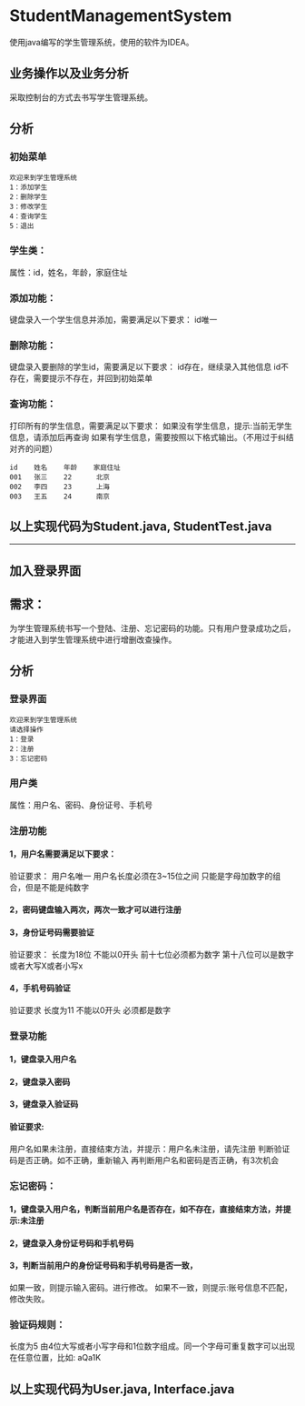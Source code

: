 # StudentManagementSystem
使用java编写的学生管理系统，使用的软件为IDEA。
## 业务操作以及业务分析
采取控制台的方式去书写学生管理系统。
## 分析
### 初始菜单
```
欢迎来到学生管理系统
1：添加学生
2：删除学生
3：修改学生
4：查询学生
5：退出
```
### 学生类：
属性：id，姓名，年龄，家庭住址
### 添加功能：
键盘录入一个学生信息并添加，需要满足以下要求：
id唯一
### 删除功能：
键盘录入要删除的学生id，需要满足以下要求：
id存在，继续录入其他信息
id不存在，需要提示不存在，并回到初始菜单
### 查询功能：
打印所有的学生信息，需要满足以下要求：
如果没有学生信息，提示:当前无学生信息，请添加后再查询
如果有学生信息，需要按照以下格式输出。（不用过于纠结对齐的问题）
```
id    姓名    年龄    家庭住址
001   张三    22      北京
002   李四    23      上海
003   王五    24      南京
```
## 以上实现代码为Student.java, StudentTest.java
----------------------------------------------------------------------------
## 加入登录界面
## 需求：
为学生管理系统书写一个登陆、注册、忘记密码的功能。只有用户登录成功之后，才能进入到学生管理系统中进行增删改查操作。
## 分析
### 登录界面
```
欢迎来到学生管理系统
请选择操作
1：登录
2：注册
3：忘记密码
```
### 用户类
属性：用户名、密码、身份证号、手机号
### 注册功能
#### 1，用户名需要满足以下要求：
验证要求：
用户名唯一
用户名长度必须在3~15位之间
只能是字母加数字的组合，但是不能是纯数字
#### 2，密码键盘输入两次，两次一致才可以进行注册
#### 3，身份证号码需要验证
验证要求：
长度为18位
不能以0开头
前十七位必须都为数字
第十八位可以是数字或者大写X或者小写x
#### 4，手机号码验证
验证要求
长度为11
不能以0开头
必须都是数字
### 登录功能
#### 1，键盘录入用户名
#### 2，键盘录入密码
#### 3，键盘录入验证码
#### 验证要求:
用户名如果未注册，直接结束方法，并提示：用户名未注册，请先注册
判断验证码是否正确。如不正确，重新输入
再判断用户名和密码是否正确，有3次机会
### 忘记密码：
#### 1，键盘录入用户名，判断当前用户名是否存在，如不存在，直接结束方法，并提示:未注册
#### 2，键盘录入身份证号码和手机号码
#### 3，判断当前用户的身份证号码和手机号码是否一致，
如果一致，则提示输入密码。进行修改。
如果不一致，则提示:账号信息不匹配，修改失败。
### 验证码规则：
长度为5
由4位大写或者小写字母和1位数字组成。同一个字母可重复数字可以出现在任意位置，比如: aQa1K
## 以上实现代码为User.java, Interface.java
